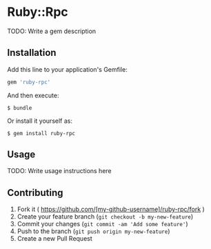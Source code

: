 # Ruby::Rpc

TODO: Write a gem description

## Installation

Add this line to your application's Gemfile:

```ruby
gem 'ruby-rpc'
```

And then execute:

    $ bundle

Or install it yourself as:

    $ gem install ruby-rpc

## Usage

TODO: Write usage instructions here

## Contributing

1. Fork it ( https://github.com/[my-github-username]/ruby-rpc/fork )
2. Create your feature branch (`git checkout -b my-new-feature`)
3. Commit your changes (`git commit -am 'Add some feature'`)
4. Push to the branch (`git push origin my-new-feature`)
5. Create a new Pull Request
